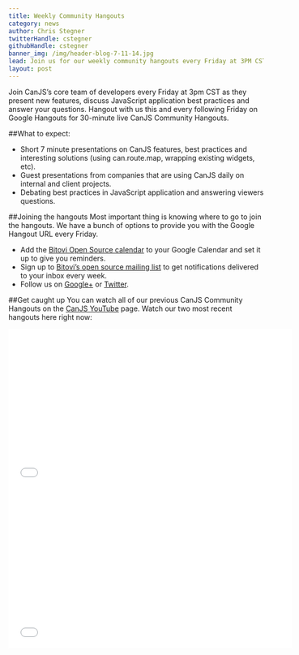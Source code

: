 ```yaml
---
title: Weekly Community Hangouts
category: news
author: Chris Stegner
twitterHandle: cstegner
githubHandle: cstegner
banner_img: /img/header-blog-7-11-14.jpg
lead: Join us for our weekly community hangouts every Friday at 3PM CST.
layout: post
---
```


Join CanJS’s core team of developers every Friday at 3pm CST as they present new features, discuss JavaScript application best practices and answer your questions.  Hangout with us this and every following Friday on Google Hangouts for 30-minute live CanJS Community Hangouts.
  
##What to expect:
  
- Short 7 minute presentations on CanJS features, best practices and interesting solutions (using can.route.map, wrapping existing widgets, etc).
- Guest presentations from companies that are using CanJS daily on internal and client projects.
- Debating best practices in JavaScript application and answering viewers questions.

##Joining the hangouts
Most important thing is knowing where to go to join the hangouts.  We have a bunch of options to provide you with the Google Hangout URL every Friday.

- Add the [Bitovi Open Source calendar](http://www.google.com/calendar/embed?src=anVwaXRlcmpzLmNvbV9yNmU3bXA0bHVhazRvMzkxdmRtcW1vdGpqOEBncm91cC5jYWxlbmRhci5nb29nbGUuY29t) to your Google Calendar and set it up to give you reminders.
- Sign up to [Bitovi’s open source mailing list](http://www.google.com/url?q=http%3A%2F%2Feepurl.com%2FXTmyr&sa=D&sntz=1&usg=AFQjCNHNBSaO8UVBuyH_MeXD2YldwOljlA) to get notifications delivered to your inbox every week.
- Follow us on [Google+](https://plus.google.com/108820831381167297339) or [Twitter](https://twitter.com/canjs).

##Get caught up
You can watch all of our previous CanJS Community Hangouts on the [CanJS YouTube](https://www.youtube.com/channel/UCM_xC8UOHt2ay5wz-3gotmg) page.  Watch our two most recent hangouts here right now:

<iframe width="560" height="315" src="//www.youtube.com/embed/4SBslZoHNSM" frameborder="0" allowfullscreen></iframe>  
  
<iframe width="560" height="315" src="//www.youtube.com/embed/0Hhuv5Qru9k" frameborder="0" allowfullscreen></iframe>

